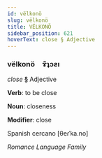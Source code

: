 ```yaml
---
id: vëlkonö
slug: vëlkonö
title: VËLKONÖ
sidebar_position: 621
hoverText: close § Adjective
---
```


### vëlkonö&emsp;<span kind="abugida">ɤ͊ʇɔƨı</span>

*close* **§** Adjective

**Verb**: to be close

**Noun**: closeness

**Modifier**: close

Spanish cercano [θeɾˈka.no]

*Romance Language Family*